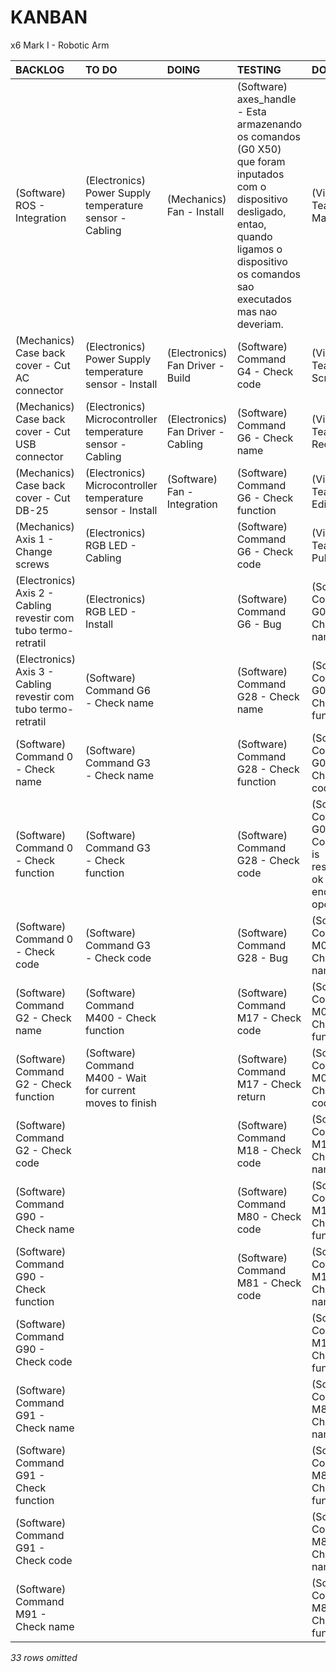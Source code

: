 # KANBAN
x6 Mark I - Robotic Arm

|**BACKLOG**                                                                                                                              |**TO DO**                                                 |**DOING**                         |**TESTING**                                                                                                                                                                                     |**DONE**                                                                    |
|:----------------------------------------------------------------------------------------------------------------------------------------|:---------------------------------------------------------|:---------------------------------|:-----------------------------------------------------------------------------------------------------------------------------------------------------------------------------------------------|:---------------------------------------------------------------------------|
|(Software) ROS - Integration                                                                                                             |(Electronics) Power Supply temperature sensor - Cabling   |(Mechanics) Fan - Install         |(Software) axes_handle - Esta armazenando os comandos (G0 X50) que foram inputados com o dispositivo desligado, entao, quando ligamos o dispositivo os comandos sao executados mas nao deveriam.|(Video) Tea time - Material                                                 |
|(Mechanics) Case back cover - Cut AC connector                                                                                           |(Electronics) Power Supply temperature sensor - Install   |(Electronics) Fan Driver - Build  |(Software) Command G4 - Check code                                                                                                                                                              |(Video) Tea time - Script                                                   |
|(Mechanics) Case back cover - Cut USB connector                                                                                          |(Electronics) Microcontroller temperature sensor - Cabling|(Electronics) Fan Driver - Cabling|(Software) Command G6 - Check name                                                                                                                                                              |(Video) Tea time - Record                                                   |
|(Mechanics) Case back cover - Cut DB-25                                                                                                  |(Electronics) Microcontroller temperature sensor - Install|(Software) Fan - Integration      |(Software) Command G6 - Check function                                                                                                                                                          |(Video) Tea time - Edit                                                     |
|(Mechanics) Axis 1 - Change screws                                                                                                       |(Electronics) RGB LED - Cabling                           |                                  |(Software) Command G6 - Check code                                                                                                                                                              |(Video) Tea time - Publish                                                  |
|(Electronics) Axis 2 - Cabling revestir com tubo termo-retratil                                                                          |(Electronics) RGB LED - Install                           |                                  |(Software) Command G6 - Bug                                                                                                                                                                     |(Software) Command G0 - Check name                                          |
|(Electronics) Axis 3 - Cabling revestir com tubo termo-retratil                                                                          |(Software) Command G6 - Check name                        |                                  |(Software) Command G28 - Check name                                                                                                                                                             |(Software) Command G0 - Check function                                      |
|(Software) Command 0 - Check name                                                                                                        |(Software) Command G3 - Check name                        |                                  |(Software) Command G28 - Check function                                                                                                                                                         |(Software) Command G0 - Check code                                          |
|(Software) Command 0 - Check function                                                                                                    |(Software) Command G3 - Check function                    |                                  |(Software) Command G28 - Check code                                                                                                                                                             |(Software) Command G0 - Bug Command is responding ok before end of operation|
|(Software) Command 0 - Check code                                                                                                        |(Software) Command G3 - Check code                        |                                  |(Software) Command G28 - Bug                                                                                                                                                                    |(Software) Command M0 - Check name                                          |
|(Software) Command G2 - Check name                                                                                                       |(Software) Command M400 - Check function                  |                                  |(Software) Command M17 - Check code                                                                                                                                                             |(Software) Command M0 - Check function                                      |
|(Software) Command G2 - Check function                                                                                                   |(Software) Command M400 - Wait for current moves to finish|                                  |(Software) Command M17 - Check return                                                                                                                                                           |(Software) Command M0 - Check code                                          |
|(Software) Command G2 - Check code                                                                                                       |                                                          |                                  |(Software) Command M18 - Check code                                                                                                                                                             |(Software) Command M17 - Check name                                         |
|(Software) Command G90 - Check name                                                                                                      |                                                          |                                  |(Software) Command M80 - Check code                                                                                                                                                             |(Software) Command M17 - Check function                                     |
|(Software) Command G90 - Check function                                                                                                  |                                                          |                                  |(Software) Command M81 - Check code                                                                                                                                                             |(Software) Command M18 - Check name                                         |
|(Software) Command G90 - Check code                                                                                                      |                                                          |                                  |                                                                                                                                                                                                |(Software) Command M18 - Check function                                     |
|(Software) Command G91 - Check name                                                                                                      |                                                          |                                  |                                                                                                                                                                                                |(Software) Command M80 - Check name                                         |
|(Software) Command G91 - Check function                                                                                                  |                                                          |                                  |                                                                                                                                                                                                |(Software) Command M80 - Check function                                     |
|(Software) Command G91 - Check code                                                                                                      |                                                          |                                  |                                                                                                                                                                                                |(Software) Command M81 - Check name                                         |
|(Software) Command M91 - Check name                                                                                                      |                                                          |                                  |                                                                                                                                                                                                |(Software) Command M81 - Check function                                     |
*33 rows omitted*

